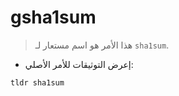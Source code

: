 # gsha1sum

> هذا الأمر هو اسم مستعار لـ `sha1sum`.

- إعرض التوثيقات للأمر الأصلي:

`tldr sha1sum`
